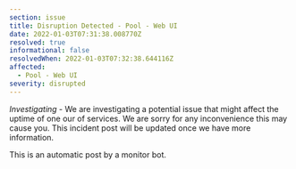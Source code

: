 ```yaml
---
section: issue
title: Disruption Detected - Pool - Web UI
date: 2022-01-03T07:31:38.008770Z
resolved: true
informational: false
resolvedWhen: 2022-01-03T07:32:38.644116Z
affected:
  - Pool - Web UI
severity: disrupted
---
```

*Investigating* - We are investigating a potential issue that might affect the uptime of one our of services. We are sorry for any inconvenience this may cause you. This incident post will be updated once we have more information.

This is an automatic post by a monitor bot.
        